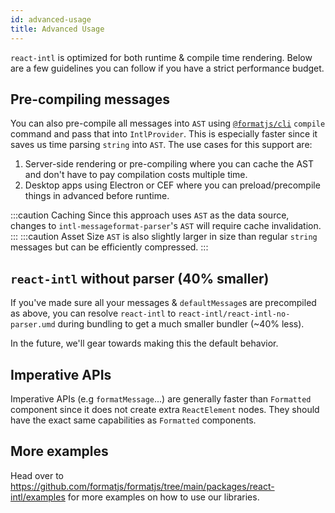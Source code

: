 ```yaml
---
id: advanced-usage
title: Advanced Usage
---
```


`react-intl` is optimized for both runtime & compile time rendering. Below are a few guidelines you can follow if you have a strict performance budget.

## Pre-compiling messages

You can also pre-compile all messages into `AST` using [`@formatjs/cli`](../tooling/cli.md) `compile` command and pass that into `IntlProvider`. This is especially faster since it saves us time parsing `string` into `AST`. The use cases for this support are:

1. Server-side rendering or pre-compiling where you can cache the AST and don't have to pay compilation costs multiple time.
2. Desktop apps using Electron or CEF where you can preload/precompile things in advanced before runtime.

:::caution Caching Since this approach uses `AST` as the data source, changes to `intl-messageformat-parser`'s `AST` will require cache invalidation. ::: :::caution Asset Size `AST` is also slightly larger in size than regular `string` messages but can be efficiently compressed. :::

## `react-intl` without parser (40% smaller)

If you've made sure all your messages & `defaultMessage`s are precompiled as above, you can resolve `react-intl` to `react-intl/react-intl-no-parser.umd` during bundling to get a much smaller bundler (~40% less).

In the future, we'll gear towards making this the default behavior.

## Imperative APIs

Imperative APIs (e.g `formatMessage`...) are generally faster than `Formatted` component since it does not create extra `ReactElement` nodes. They should have the exact same capabilities as `Formatted` components.

## More examples

Head over to https://github.com/formatjs/formatjs/tree/main/packages/react-intl/examples for more examples on how to use our libraries.
